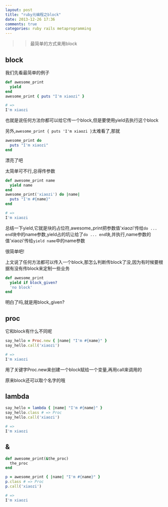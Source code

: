 ```yaml
---
layout: post
title: "ruby元编程之block"
date: 2013-12-26 17:36
comments: true
categories: ruby rails metaprogramming
---
```

>> 最简单的方式来用block

## block

我们先看最简单的例子

``` ruby
def awesome_print
  yield
end
awesome_print { puts "I'm xiaozi" }

# =>
I'm xiaozi
```

也就是说任何方法你都可以给它传一个block,但是要使用yield去执行这个block

另外,```awesome_print { puts 'I'm xiaozi }```太难看了,那就

``` ruby
awesome_print do
  puts "I'm xiaozi"
end
```

漂亮了吧

太简单可不行,总得传参数

``` ruby
def awesome_print name
  yield name
end
awesome_print('xiaozi') do |name|
  puts "I'm #{name}"
end

# =>
I'm xiaozi
```

总结一下yield,它就是块的占位符,awesome_print把参数值'xiaozi'传给```do ... end```块中的name参数,yield占的坑让给了```do ... end```块,并执行,name参数的值'xiaozi'传给```yield name```中的name参数

很简单吧!

上文说了任何方法都可以传入一个block,那怎么判断传block了没,因为有时候要根据有没有传block来定制一些业务

``` ruby
def awesome_print
  yield if block_given?
  'no block'
end
```

明白了吗,就是用block_given?

## proc

它和block有什么不同呢

``` ruby
say_hello = Proc.new { |name| "I'm #{name}" }
say_hello.call('xiaozi')

# =>
I'm xiaozi
```

用了关键字Proc.new来创建一个block赋给一个变量,再用call来调用的

原来block还可以取个名字的哦

## lambda

``` ruby
say_hello = lambda { |name| "I'm #{name}" }
say_hello.class # => Proc
say_hello.call('xiaozi')

# =>
I'm xiaozi
```

## &

``` ruby
def awesome_print(&the_proc)
  the_proc
end

p = awesome_print { |name| "I'm #{name}" }
p.class # => Proc
p.call('xiaozi')

# =>
I'm xiaozi
```





